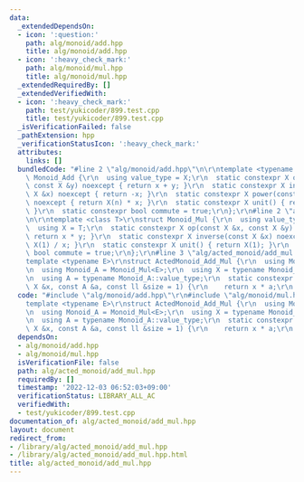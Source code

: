 ```yaml
---
data:
  _extendedDependsOn:
  - icon: ':question:'
    path: alg/monoid/add.hpp
    title: alg/monoid/add.hpp
  - icon: ':heavy_check_mark:'
    path: alg/monoid/mul.hpp
    title: alg/monoid/mul.hpp
  _extendedRequiredBy: []
  _extendedVerifiedWith:
  - icon: ':heavy_check_mark:'
    path: test/yukicoder/899.test.cpp
    title: test/yukicoder/899.test.cpp
  _isVerificationFailed: false
  _pathExtension: hpp
  _verificationStatusIcon: ':heavy_check_mark:'
  attributes:
    links: []
  bundledCode: "#line 2 \"alg/monoid/add.hpp\"\n\r\ntemplate <typename X>\r\nstruct\
    \ Monoid_Add {\r\n  using value_type = X;\r\n  static constexpr X op(const X &x,\
    \ const X &y) noexcept { return x + y; }\r\n  static constexpr X inverse(const\
    \ X &x) noexcept { return -x; }\r\n  static constexpr X power(const X &x, ll n)\
    \ noexcept { return X(n) * x; }\r\n  static constexpr X unit() { return X(0);\
    \ }\r\n  static constexpr bool commute = true;\r\n};\r\n#line 2 \"alg/monoid/mul.hpp\"\
    \n\r\ntemplate <class T>\r\nstruct Monoid_Mul {\r\n  using value_type = T;\r\n\
    \  using X = T;\r\n  static constexpr X op(const X &x, const X &y) noexcept {\
    \ return x * y; }\r\n  static constexpr X inverse(const X &x) noexcept { return\
    \ X(1) / x; }\r\n  static constexpr X unit() { return X(1); }\r\n  static constexpr\
    \ bool commute = true;\r\n};\r\n#line 3 \"alg/acted_monoid/add_mul.hpp\"\n\r\n\
    template <typename E>\r\nstruct ActedMonoid_Add_Mul {\r\n  using Monoid_X = Monoid_Add<E>;\r\
    \n  using Monoid_A = Monoid_Mul<E>;\r\n  using X = typename Monoid_X::value_type;\r\
    \n  using A = typename Monoid_A::value_type;\r\n  static constexpr X act(const\
    \ X &x, const A &a, const ll &size = 1) {\r\n    return x * a;\r\n  }\r\n};\r\n"
  code: "#include \"alg/monoid/add.hpp\"\r\n#include \"alg/monoid/mul.hpp\"\r\n\r\n\
    template <typename E>\r\nstruct ActedMonoid_Add_Mul {\r\n  using Monoid_X = Monoid_Add<E>;\r\
    \n  using Monoid_A = Monoid_Mul<E>;\r\n  using X = typename Monoid_X::value_type;\r\
    \n  using A = typename Monoid_A::value_type;\r\n  static constexpr X act(const\
    \ X &x, const A &a, const ll &size = 1) {\r\n    return x * a;\r\n  }\r\n};\r\n"
  dependsOn:
  - alg/monoid/add.hpp
  - alg/monoid/mul.hpp
  isVerificationFile: false
  path: alg/acted_monoid/add_mul.hpp
  requiredBy: []
  timestamp: '2022-12-03 06:52:03+09:00'
  verificationStatus: LIBRARY_ALL_AC
  verifiedWith:
  - test/yukicoder/899.test.cpp
documentation_of: alg/acted_monoid/add_mul.hpp
layout: document
redirect_from:
- /library/alg/acted_monoid/add_mul.hpp
- /library/alg/acted_monoid/add_mul.hpp.html
title: alg/acted_monoid/add_mul.hpp
---
```

